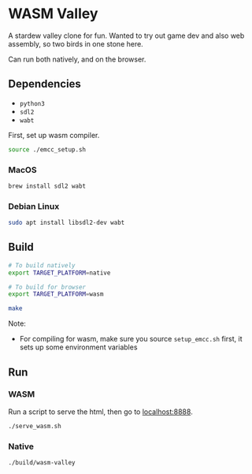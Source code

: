 # WASM Valley

A stardew valley clone for fun. Wanted to try out game dev and also web assembly, so
two birds in one stone here.

Can run both natively, and on the browser.

## Dependencies

* `python3`
* `sdl2`
* `wabt`

First, set up wasm compiler.

```bash
source ./emcc_setup.sh
```

### MacOS

```bash
brew install sdl2 wabt
```

### Debian Linux

```bash
sudo apt install libsdl2-dev wabt
```

## Build

```bash
# To build natively
export TARGET_PLATFORM=native

# To build for browser
export TARGET_PLATFORM=wasm

make
```

Note:
* For compiling for wasm, make sure you source `setup_emcc.sh`
  first, it sets up some environment variables


## Run

### WASM

Run a script to serve the html, then go to [localhost:8888](localhost:8888).

```bash
./serve_wasm.sh
```

### Native

```bash
./build/wasm-valley
```

